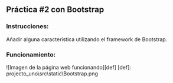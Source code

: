 ## Práctica #2 con Bootstrap
### Instrucciones:
Añadir alguna característica utilizando el framework de Bootstrap.

### Funcionamiento:
![Imagen de la página web funcionando][def]
[def]: projecto_uno\src\static\Bootstrap.png
